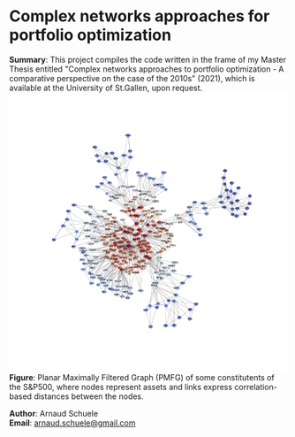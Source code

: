 # Complex networks approaches for portfolio optimization

**Summary**: This project compiles the code written in the frame of my Master Thesis entitled "Complex networks approaches to portfolio optimization - A comparative perspective on the case of the 2010s" (2021), which is available at the University of St.Gallen, upon request.\
![cls_pmfg_label](https://github.com/arnaud-schuele/complex-networks-approaches-for-portfolio-optimization/blob/main/cls_pmfg_label.png?raw=true)\
**Figure**: Planar Maximally Filtered Graph (PMFG) of some constitutents of the S&P500, where nodes represent assets and links express correlation-based distances between the nodes.

**Author**: Arnaud Schuele\
**Email**: arnaud.schuele@gmail.com
